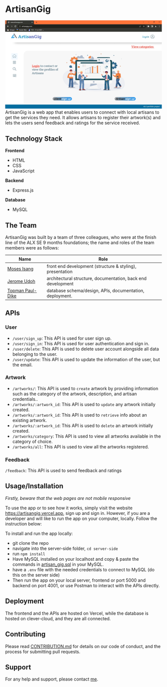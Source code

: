 # ArtisanGig
![artisan_gig_landing_page](https://github.com/tpauldike/rough_work/blob/main/designs/ArtisanGig_mockup.jpg)
ArtisanGig is a web app that enables users to connect with local artisans to get the services they need. It allows artisans to register their artwork(s) and lets the users send feedback and ratings for the service received.

## Technology Stack

**Frontend**
- HTML 
- CSS 
- JavaScript

**Backend**
- Express.js

**Database**
- MySQL

## The Team
ArtisanGig was built by a team of three colleagues, who were at the finish line of the ALX SE 9 months foundations; the name and roles of the team members were as follows:

Name | Role 
---- | ----
[Moses Isang](https://github.com/Mohzis1) | front end development (structure & styling), presentation
[Jerome Udoh](https://github.com/Jubasstech) | architectural structure, documentation, back end development
[Topman Paul-Dike](https://github.com/tpauldike) | database schema/design, APIs, documentation, deployment.

## APIs

### User

* `/user/sign_up`: This API is used for user sign up.
* `/user/sign_in`: This API is used for user authentication and sign in.
* `/user/delete`: This API is used to delete user account alongside all data belonging to the user.
* `/user/update`: This API is used to update the information of the user, but the email.

### Artwork 

* `/artworks/`: This API is used to `create` artwork by providing information such as the category of the artwork, description, and artisan credentials..
* `/artworks/:artwork_id`: This API is used to `update` any artwork initially created.
* `/artworks/:artwork_id`: This API is used to `retrieve` info about an existing artwork.
* `/artworks/:artwork_id`: This API is used to `delete` an artwork initially created.
* `/artworks/category`: This API is used to view all artworks available in the category of choice.
* `/artworks/all`: This API is used to view all the artworks registered.

### Feedback
`/feedback`: This API is used to send feedback and ratings 

## Usage/Installation
*Firstly, beware that the web pages are not mobile responsive*

To use the app or to see how it works, simply visit the website https://artisangig.vercel.app, sign up and sign in.
However, if you are a developer and will like to run the app on your computer, locally. Follow the instruction below:

To install and run the app locally:
- git clone the repo
- navigate into the server-side folder, `cd server-side`
- run `npm install`
- Have MySQL installed on your localhost and copy & paste the commands in [artisan_gig.sql](./server-side/artisan_gig.sql) in your MySQL.
- have a `.env` file with the needed credentials to connect to MySQL (do this on the server side)
- Then run the app on your local server, frontend or port 5000 and backend on port 4001, or use Postman to interact with the APIs directly.

## Deployment

The frontend and the APIs are hosted on Vercel, while the database is hosted on clever-cloud, and they are all connected.

## Contributing

Please read [CONTRIBUTION.md](./CONTRIBUTION.md) for details on our code of conduct, and the process for submitting pull requests.

## Support

For any help and support, please contact [me](mailto:topman4loveworld@gmail.com).
